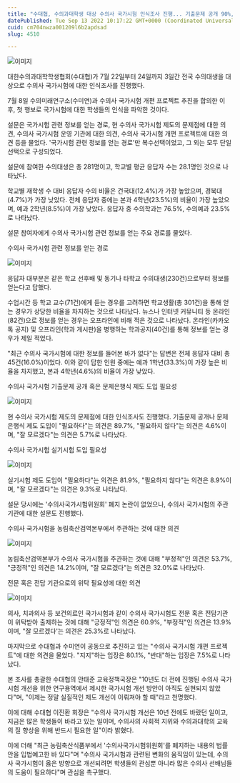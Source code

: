```yaml
---
title: "수대협, 수의과대학생 대상 수의사 국가시험 인식조사 진행... 기출문제 공개 90%, 실기시험 도입 82% 찬성"
datePublished: Tue Sep 13 2022 10:17:22 GMT+0000 (Coordinated Universal Time)
cuid: cm704nwza001209l6b2apdsad
slug: 4510

---
```



![이미지](https://cdn.hashnode.com/res/hashnode/image/upload/v1739256912548/39c1a2cc-d0eb-45b6-b1fb-fcd013543ced.png)

대한수의과대학학생협회(수대협)가 7월 22일부터 24일까지 3일간 전국 수의대생을 대상으로 수의사 국가시험에 대한 인식조사를 진행했다.

7월 8일 수의미래연구소(수미연)과 수의사 국가시험 개편 프로젝트 추진을 합의한 이후, 첫 행보로 국가시험에 대한 학생들의 인식을 파악한 것이다.

설문은 국가시험 관련 정보를 얻는 경로, 현 수의사 국가시험 제도의 문제점에 대한 의견, 수의사 국가시험 운영 기관에 대한 의견, 수의사 국가시험 개편 프로젝트에 대한 의견 등을 물었다. '국가시험 관련 정보를 얻는 경로'만 복수선택이었고, 그 외는 모두 단일선택으로 구성되었다.

설문에 참여한 수의대생은 총 281명이고, 학교별 평균 응답자 수는 28.1명인 것으로 나타났다.

학교별 재학생 수 대비 응답자 수의 비율은 건국대(12.4%)가 가장 높았으며, 경북대(4.7%)가 가장 낮았다. 전체 응답자 중에는 본과 4학년(23.5%)의 비율이 가장 높았으며, 예과 2학년(8.5%)이 가장 낮았다. 응답자 중 수의학과는 76.5%, 수의예과 23.5%로 나타났다.

설문 참여자에게 수의사 국가시험 관련 정보를 얻는 주요 경로를 물었다.

수의사 국가시험 관련 정보를 얻는 경로

![이미지](https://cdn.hashnode.com/res/hashnode/image/upload/v1739256913676/7daca7ce-4cbd-4478-9949-1b72e4c3e414.png)

응답자 대부분은 같은 학교 선후배 및 동기나 타학교 수의대생(230건)으로부터 정보를 얻는다고 답했다.

수업시간 등 학교 교수(71건)에게 듣는 경우를 고려하면 학교생활(총 301건)을 통해 얻는 경우가 상당한 비율을 차지하는 것으로 나타났다. 뉴스나 인터넷 커뮤니티 등 온라인(82건)으로 정보를 얻는 경우는 오프라인에 비해 적은 것으로 나타났다. 온라인(카카오톡 공지) 및 오프라인(학과 게시판)을 병행하는 학과공지(40건)를 통해 정보를 얻는 경우가 제일 적었다.

"최근 수의사 국가시험에 대한 정보를 들어본 바가 없다"는 답변은 전체 응답자 대비 총 45건(16.0%)이었다. 이와 같이 답한 인원 중에는 예과 1학년(33.3%)이 가장 높은 비율을 차지했고, 본과 4학년(4.6%)의 비율이 가장 낮았다.

수의사 국가시험 기출문제 공개 혹은 문제은행식 제도 도입 필요성

![이미지](https://cdn.hashnode.com/res/hashnode/image/upload/v1739256915005/7707ffd3-ec37-46e1-8ef5-a6476b3392a4.png)

현 수의사 국가시험 제도의 문제점에 대한 인식조사도 진행했다. 기출문제 공개나 문제은행식 제도 도입이 "필요하다"는 의견은 89.7%, "필요하지 않다"는 의견은 4.6%이며, "잘 모르겠다"는 의견은 5.7%로 나타났다.

수의사 국가시험 실기시험 도입 필요성

![이미지](https://cdn.hashnode.com/res/hashnode/image/upload/v1739256916674/d8b2df51-790e-4ca7-aad0-db9f2f6b81e9.png)

실기시험 제도 도입이 "필요하다"는 의견은 81.9%, "필요하지 않다"는 의견은 8.9%이며, "잘 모르겠다"는 의견은 9.3%로 나타났다.

설문 당시에는 '수의사국가시험위원회' 폐지 논란이 없었으나, 수의사 국가시험의 주관기관에 대한 설문도 진행했다.

수의사 국가시험을 농림축산검역본부에서 주관하는 것에 대한 의견

![이미지](https://cdn.hashnode.com/res/hashnode/image/upload/v1739256918144/f06f42f2-f9b5-42cc-8980-b6593a5713e9.png)

농림축산검역본부가 수의사 국가시험을 주관하는 것에 대해 "부정적"인 의견은 53.7%, "긍정적"인 의견은 14.2%이며, "잘 모르겠다"는 의견은 32.0%로 나타났다.

전문 혹은 전담 기관으로의 위탁 필요성에 대한 의견

![이미지](https://cdn.hashnode.com/res/hashnode/image/upload/v1739256919759/200b2edb-448c-4046-8eed-c90e214479cc.png)

의사, 치과의사 등 보건의료인 국가시험과 같이 수의사 국가시험도 전문 혹은 전담기관이 위탁받아 출제하는 것에 대해 "긍정적"인 의견은 60.9%, "부정적"인 의견은 13.9%이며, "잘 모르겠다'는 의견은 25.3%로 나타났다.

마지막으로 수대협과 수미연이 공동으로 추진하고 있는 "수의사 국가시험 개편 프로젝트"에 대한 의견을 물었다. "지지"하는 입장은 80.1%, "반대"하는 입장은 7.5%로 나타났다.

본 조사를 총괄한 수대협의 안태준 교육정책국장은 "10년도 더 전에 진행된 수의사 국가시험 개선을 위한 연구용역에서 제시한 국가시험 개선 방안이 아직도 실현되지 않았다"며, "이제는 정말 실질적인 제도 개선이 이뤄져야 할 때"라고 천명했다.

이에 대해 수대협 이진환 회장은 "수의사 국가시험 개선은 10년 전에도 바랐던 일이고, 지금은 많은 학생들이 바라고 있는 일이며, 수의사의 사회적 지위와 수의과대학의 교육의 질 향상을 위해 반드시 필요한 일"이라 밝혔다.

이에 더해 "최근 농림축산식품부에서 '수의사국가시험위원회'를 폐지하는 내용의 법률안을 입법예고한 바 있다"며 "수의사 국가시험과 관련된 변화의 움직임이 있는데, 수의사 국가시험이 옳은 방향으로 개선되려면 학생들의 관심뿐 아니라 많은 수의사 선배님들의 도움이 필요하다"며 관심을 촉구했다.